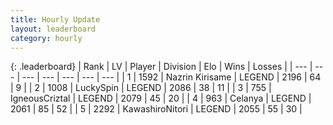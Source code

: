 ```yaml
---
title: Hourly Update
layout: leaderboard
category: hourly
---
```


{: .leaderboard}
| Rank | LV | Player | Division | Elo | Wins | Losses |
| --- | --- | --- | --- | --- | --- | --- |
| <span data-change="0">1</span> | 1592 | <span title="ID: 315148">Nazrin Kirisame</span> | LEGEND | <span data-change="-24">2196</span> | <span data-change="2">64</span> | <span data-change="2">9</span> |
| <span data-change="0">2</span> | 1008 | <span title="ID: 498412">LuckySpin</span> | LEGEND | <span data-change="0">2086</span> | <span data-change="0">38</span> | <span data-change="0">11</span> |
| <span data-change="1">3</span> | 755 | <span title="ID: 69018">IgneousCriztal</span> | LEGEND | <span data-change="5">2079</span> | <span data-change="1">45</span> | <span data-change="0">20</span> |
| <span data-change="-1">4</span> | 963 | <span title="ID: 222362">Celanya</span> | LEGEND | <span data-change="-18">2061</span> | <span data-change="0">85</span> | <span data-change="2">52</span> |
| <span data-change="0">5</span> | 2292 | <span title="ID: 164871">KawashiroNitori</span> | LEGEND | <span data-change="0">2055</span> | <span data-change="0">55</span> | <span data-change="0">30</span> |